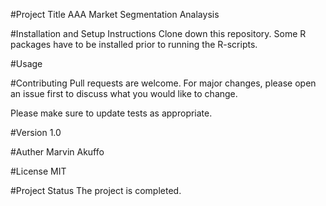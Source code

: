 #Project Title
AAA Market Segmentation Analaysis


#Installation and Setup Instructions
Clone down this repository. Some R packages have to be installed prior to running the R-scripts.

#Usage

#Contributing
Pull requests are welcome. For major changes, please open an issue first to discuss what you would like to change.

Please make sure to update tests as appropriate.

#Version
1.0

#Auther
Marvin Akuffo

#License
MIT

#Project Status
The project is completed.